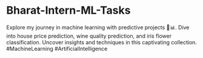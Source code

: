 # Bharat-Intern-ML-Tasks
Explore my journey in machine learning with predictive projects 🤖📊. Dive into house price prediction, wine quality prediction, and iris flower classification. Uncover insights and techniques in this captivating collection. #MachineLearning #ArtificialIntelligence
